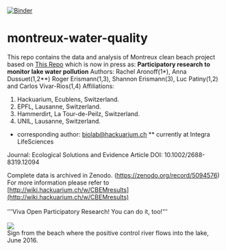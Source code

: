 [![Binder](https://mybinder.org/badge_logo.svg)](https://mybinder.org/v2/gh/Hackuarium/montreux-water-quality/HEAD)

# montreux-water-quality
This repo contains the data and analysis of Montreux clean beach project
based on [This Repo](https://github.com/Hackuarium/water-quality-2016-2017)
which is now in press as:
**Participatory research to monitor lake water pollution**
Authors:  Rachel Aronoff(1*), Anna Dussuet(1,2**) Roger Erismann(1,3), Shannon Erismann(3), Luc Patiny(1,2) and Carlos Vivar-Rios(1,4)
Affiliations: 
1) Hackuarium, Ecublens, Switzerland.
2) EPFL, Lausanne, Switzerland.
3) Hammerdirt, La Tour-de-Peilz, Switzerland.
4) UNIL, Lausanne, Switzerland.

* corresponding author: biolab@hackuarium.ch
** currently at Integra LifeSciences
 
Journal: Ecological Solutions and Evidence 
Article DOI: 10.1002/2688-8319.12094

Complete data is archived in Zenodo. (https://zenodo.org/record/5094576)
For more information please refer to [http://wiki.hackuarium.ch/w/CBEMresults](http://wiki.hackuarium.ch/w/CBEMresults)<br>
<br>
'''Viva Open Participatory Research!  You can do it, too!'''<br>
<br>
![](http://wiki.hackuarium.ch/images/a/a3/Vaucheresign.jpg)<br>
Sign from the beach where the positive control river flows into the lake, June 2016.
